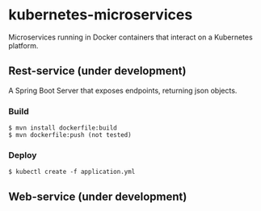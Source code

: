 # kubernetes-microservices
Microservices running in Docker containers that interact on a Kubernetes platform.

## Rest-service (under development)
A Spring Boot Server that exposes endpoints, returning json objects.

### Build
```
$ mvn install dockerfile:build
$ mvn dockerfile:push (not tested)
```
### Deploy
```
$ kubectl create -f application.yml
```

## Web-service (under development)
